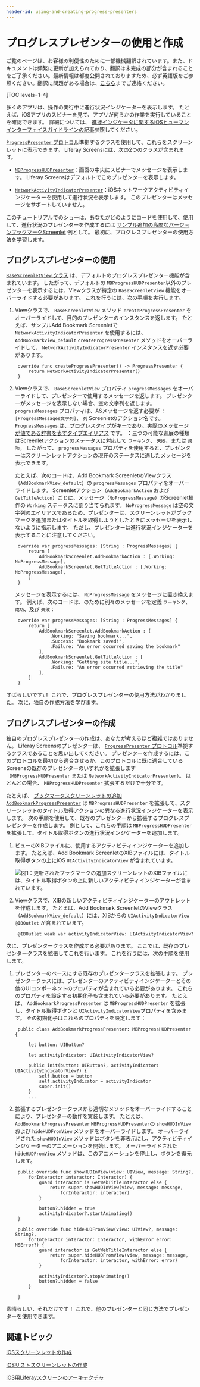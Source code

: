 ```yaml
---
header-id: using-and-creating-progress-presenters
---
```


# プログレスプレゼンターの使用と作成

<p class="alert alert-info"><span class="wysiwyg-color-blue120">ご覧のページは、お客様の利便性のために一部機械翻訳されています。また、ドキュメントは頻繁に更新が加えられており、翻訳は未完成の部分が含まれることをご了承ください。最新情報は都度公開されておりますため、必ず英語版をご参照ください。翻訳に問題がある場合は、<a href="mailto:support-content-jp@liferay.com">こちら</a>までご連絡ください。</span></p>

[TOC levels=1-4]

多くのアプリは、操作の実行中に進行状況インジケーターを表示します。 たとえば、iOSアプリのスピナーを見て、アプリが何らかの作業を実行していることを確認できます。 詳細については、 [進捗インジケータに関するiOSヒューマンインターフェイスガイドラインの記事](https://developer.apple.com/ios/human-interface-guidelines/ui-controls/progress-indicators/)参照してください。

[`ProgressPresenter` プロトコル](https://github.com/liferay/liferay-screens/blob/master/ios/Framework/Core/Base/ProgressPresenter.swift)準拠するクラスを使用して、これらをスクリーンレットに表示できます。 Liferay Screensには、次の2つのクラスが含まれます。

  - [`MBProgressHUDPresenter`](https://github.com/liferay/liferay-screens/blob/master/ios/Framework/Core/Base/MBProgressHUDPresenter.swift)：画面の中央にスピナーでメッセージを表示します。 Liferay Screensはデフォルトでこのプレゼンターを表示します。

  - [`NetworkActivityIndicatorPresenter`](https://github.com/liferay/liferay-screens/blob/master/ios/Framework/Core/Base/NetworkActivityIndicatorPresenter.swift)：iOSネットワークアクティビティインジケーターを使用して進行状況を表示します。 このプレゼンターはメッセージをサポートしていません。

このチュートリアルでのショーは、あなたがどのようにコードを使用して、使用して、進行状況のプレゼンターを作成するには [サンプル追加の高度なバージョンブックマークScreenlet](https://github.com/liferay/liferay-screens/tree/master/ios/Samples/Bookmark/AddBookmarkScreenlet/Advanced) 例として。 最初に、プログレスプレゼンターの使用方法を学習します。

## プログレスプレゼンターの使用

[ `BaseScreenletView` クラス](https://github.com/liferay/liferay-screens/blob/master/ios/Framework/Core/Base/BaseScreenletView.swift) は、デフォルトのプログレスプレゼンター機能が含まれています。 したがって、デフォルトの `MBProgressHUDPresenter`以外のプレゼンターを表示するには、Viewクラスが特定の `BaseScreenletView` 機能をオーバーライドする必要があります。 これを行うには、次の手順を実行します。

1.  Viewクラスで、 `BaseScreenletView` メソッド `createProgressPresenter` をオーバーライドして、目的のプレゼンターのインスタンスを返します。 たとえば、サンプルAdd Bookmark Screenletで `NetworkActivityIndicatorPresenter` を使用するには、 `AddBookmarkView_default` `createProgressPresenter` メソッドをオーバーライドして、 `NetworkActivityIndicatorPresenter` インスタンスを返す必要があります。

    ``` 
     override func createProgressPresenter() -> ProgressPresenter {
         return NetworkActivityIndicatorPresenter()
     }
    ```

2.  Viewクラスで、 `BaseScreenletView` プロパティ `progressMessages` をオーバーライドして、プレゼンターで使用するメッセージを返します。 プレゼンターがメッセージを表示しない場合、空の文字列を返します。 `progressMessages` プロパティは、ASメッセージを返す必要が `：[ProgressMessages文字列]`、 `列` Screenletのアクション名です。 [`ProgressMessages` は、プログレスタイプがキーであり、実際のメッセージが値である辞書を表すタイプエイリアス](https://github.com/liferay/liferay-screens/blob/master/ios/Framework/Core/Base/ProgressPresenter.swift) です。 ：三つの可能な進展の種類はScreenletアクションのステータスに対応して `ワーキング`、 `失敗`、または `成功`。 したがって、 `progressMessages` プロパティを使用すると、プレゼンターはスクリーンレットアクションの現在のステータスに適したメッセージを表示できます。

    たとえば、次のコードは、Add Bookmark ScreenletのViewクラス（`AddBookmarkView_default`）の `progressMessages` プロパティをオーバーライドします。 Screenletアクション（`AddBookmarkAction` および `GetTitleAction`）ごとに、メッセージ（`NoProgressMessage`）がScreenlet操作の `Working` ステータスに割り当てられます。 `NoProgressMessage` は空の文字列のエイリアスであるため、プレゼンターは、スクリーンレットがブックマークを追加またはタイトルを取得しようとしたときにメッセージを表示しないように指示します。 ただし、プレゼンターは進行状況インジケーターを表示することに注意してください。

    ``` 
     override var progressMessages: [String : ProgressMessages] {
         return [
             AddBookmarkScreenlet.AddBookmarkAction : [.Working: NoProgressMessage],
             AddBookmarkScreenlet.GetTitleAction : [.Working: NoProgressMessage],
         ]
     }
    ```

    メッセージを表示するには、 `NoProgressMessage` をメッセージに置き換えます。 例えば、次のコードは、のために別々のメッセージを定義 `ワーキング`、 `成功`、及び `失敗`：

    ``` 
     override var progressMessages: [String : ProgressMessages] {
         return [
             AddBookmarkScreenlet.AddBookmarkAction : [
                 .Working: "Saving bookmark...",
                 .Success: "Bookmark saved!",
                 .Failure: "An error occurred saving the bookmark"
             ],
             AddBookmarkScreenlet.GetTitleAction : [
                 .Working: "Getting site title...",
                 .Failure: "An error occurred retrieving the title"
             ],
         ]
     }
    ```

すばらしいです\！ これで、プログレスプレゼンターの使用方法がわかりました。 次に、独自の作成方法を学びます。

## プログレスプレゼンターの作成

独自のプログレスプレゼンターの作成は、あなたが考えるほど複雑ではありません。 Liferay Screensのプレゼンターは、 [`ProgressPresenter` プロトコル](https://github.com/liferay/liferay-screens/blob/master/ios/Framework/Core/Base/ProgressPresenter.swift)準拠するクラスであることを思い出してください。 プレゼンターを作成するには、このプロトコルを最初から適合させるか、このプロトコルに既に適合しているScreensの既存のプレゼンターのいずれかを拡張します（`MBProgressHUDPresenter` または `NetworkActivityIndicatorPresenter`）。 ほとんどの場合、 `MBProgressHUDPresenter` 拡張するだけで十分です。

たとえば、 [ブックマークスクリーンレットの追加 `AddBookmarkProgressPresenter`](https://github.com/liferay/liferay-screens/blob/master/ios/Samples/Bookmark/AddBookmarkScreenlet/Advanced/ProgressPresenter/AddBookmarkProgressPresenter.swift) は `MBProgressHUDPresenter` を拡張して、スクリーンレットのタイトル取得アクションの異なる進行状況インジケーターを表示します。 次の手順を使用して、既存のプレゼンターから拡張するプログレスプレゼンターを作成します。 例として、これらの手順は `MBProgressHUDPresenter` を拡張して、タイトル取得ボタンの進行状況インジケーターを追加します。

1.  ビューのXIBファイルに、使用するアクティビティインジケーターを追加します。 たとえば、Add Bookmark ScreenletのXIBファイルには、タイトル取得ボタンの上にiOS `UIActivityIndicatorView` が含まれています。

    ![図1：更新されたブックマークの追加スクリーンレットのXIBファイルには、タイトル取得ボタンの上に新しいアクティビティインジケーターが含まれています。](../../../images/screens-ios-xcode-add-bookmark-advanced-progress.png)

2.  Viewクラスで、XIBの新しいアクティビティインジケーターのアウトレットを作成します。 たとえば、Add Bookmark ScreenletのViewクラス（`AddBookmarkView_default`）には、XIBからの `UIActivityIndicatorView` `@IBOutlet` が含まれています。

    ``` 
     @IBOutlet weak var activityIndicatorView: UIActivityIndicatorView?
    ```

次に、プレゼンタークラスを作成する必要があります。 ここでは、既存のプレゼンタークラスを拡張してこれを行います。 これを行うには、次の手順を使用します。

1.  プレゼンターのベースにする既存のプレゼンタークラスを拡張します。 プレゼンタークラスには、プレゼンターのアクティビティインジケーターとその他のUIコンポーネントのプロパティが含まれている必要があります。 これらのプロパティを設定する初期化子も含まれている必要があります。 たとえば、 `AddBookmarkProgressPresenter` は `MBProgressHUDPresenter` を拡張し、タイトル取得ボタンと `UIActivityIndicatorView`プロパティを含みます。 その初期化子はこれらのプロパティを設定します：

    ``` 
     public class AddBookmarkProgressPresenter: MBProgressHUDPresenter {

         let button: UIButton?

         let activityIndicator: UIActivityIndicatorView?

         public init(button: UIButton?, activityIndicator: UIActivityIndicatorView?) {
             self.button = button
             self.activityIndicator = activityIndicator
             super.init()
         }
         ...
    ```

2.  拡張するプレゼンタークラスから適切なメソッドをオーバーライドすることにより、プレゼンターの動作を実装します。 たとえば、 `AddBookmarkProgressPresenter` `MBProgressHUDPresenter`の `showHUDInView` および `hideHUDFromView` メソッドをオーバーライドします。 オーバーライドされた `showHUDInView` メソッドはボタンを非表示にし、アクティビティインジケーターのアニメーションを開始します。 オーバーライドされた `hideHUDFromView` メソッドは、このアニメーションを停止し、ボタンを復元します。

    ``` 
     public override func showHUDInView(view: UIView, message: String?, 
         forInteractor interactor: Interactor) {
             guard interactor is GetWebTitleInteractor else {
                 return super.showHUDInView(view, message: message, 
                     forInteractor: interactor)
             }

             button?.hidden = true
             activityIndicator?.startAnimating()
     }

     public override func hideHUDFromView(view: UIView?, message: String?, 
         forInteractor interactor: Interactor, withError error: NSError?) {
             guard interactor is GetWebTitleInteractor else {
                 return super.hideHUDFromView(view, message: message, 
                     forInteractor: interactor, withError: error)
             }

             activityIndicator?.stopAnimating()
             button?.hidden = false
         }

     }
    ```

素晴らしい、それだけです！ これで、他のプレゼンターと同じ方法でプレゼンターを使用できます。

## 関連トピック

[iOSスクリーンレットの作成](/docs/7-1/tutorials/-/knowledge_base/t/creating-ios-screenlets)

[iOSリストスクリーンレットの作成](/docs/7-1/tutorials/-/knowledge_base/t/creating-ios-list-screenlets)

[iOS用Liferayスクリーンのアーキテクチャ](/docs/7-1/tutorials/-/knowledge_base/t/architecture-of-liferay-screens-for-ios)
